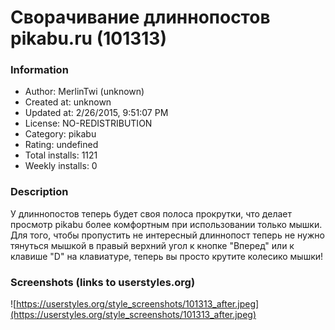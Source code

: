 # Сворачивание длиннопостов pikabu.ru (101313)

### Information
- Author: MerlinTwi (unknown)
- Created at: unknown
- Updated at: 2/26/2015, 9:51:07 PM
- License: NO-REDISTRIBUTION
- Category: pikabu
- Rating: undefined
- Total installs: 1121
- Weekly installs: 0


### Description
У длиннопостов теперь будет своя полоса прокрутки, что делает просмотр pikabu более комфортным при использовании только мышки. Для того, чтобы пропустить не интересный длиннопост теперь не нужно тянуться мышкой в правый верхний угол к кнопке "Вперед" или к клавише "D" на клавиатуре, теперь вы просто крутите колесико мышки!


### Screenshots (links to userstyles.org)
![https://userstyles.org/style_screenshots/101313_after.jpeg](https://userstyles.org/style_screenshots/101313_after.jpeg)


